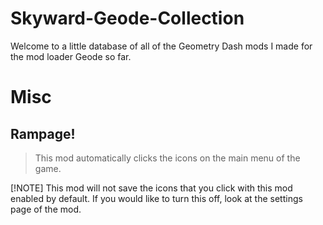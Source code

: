 # Skyward-Geode-Collection
Welcome to a little database of all of the Geometry Dash mods I made for the mod loader Geode so far.

# Misc

## Rampage!
> This mod automatically clicks the icons on the main menu of the game.

[!NOTE]
This mod will not save the icons that you click with this mod enabled by default. If you would like to turn this off, look at the settings page of the mod.


